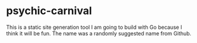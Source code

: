 # psychic-carnival
This is a static site generation tool I am going to build with Go because I think it will be fun. The name was a randomly suggested name from Github.

